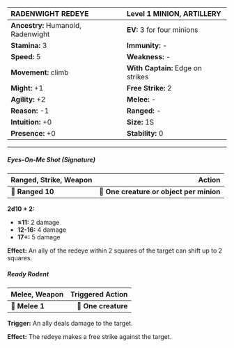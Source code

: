 | **RADENWIGHT REDEYE**                    | Level 1 MINION, ARTILLERY                |
|:-----------------------------------------|:-----------------------------------------|
| **Ancestry:** Humanoid, Radenwight       | **EV:** 3 for four minions               |
| **Stamina:** 3                           | **Immunity:** -                          |
| **Speed:** 5                             | **Weakness:** -                          |
| **Movement:** climb                      | **With Captain:** Edge on strikes        |
| **Might:** +1                            | **Free Strike:** 2                       |
| **Agility:** +2                          | **Melee:** -                             |
| **Reason:** -1                           | **Ranged:** -                            |
| **Intuition:** +0                        | **Size:** 1S                             |
| **Presence:** +0                         | **Stability:** 0                         |

---

##### Eyes-On-Me Shot (Signature)

| **Ranged, Strike, Weapon** |                               **Action** |
| -------------------------- | ----------------------------------------:|
| **📏 Ranged 10**           | **🎯 One creature or object per minion** |

**2d10 + 2:**

- **≤11:** 2 damage
- **12-16:** 4 damage
- **17+:** 5 damage

**Effect:** An ally of the redeye within 2 squares of the target can shift up to 2 squares.

##### Ready Rodent

| **Melee, Weapon** | **Triggered Action** |
| ----------------- | --------------------:|
| **📏 Melee 1**    |  **🎯 One creature** |

**Trigger:** An ally deals damage to the target.

**Effect:** The redeye makes a free strike against the target.
